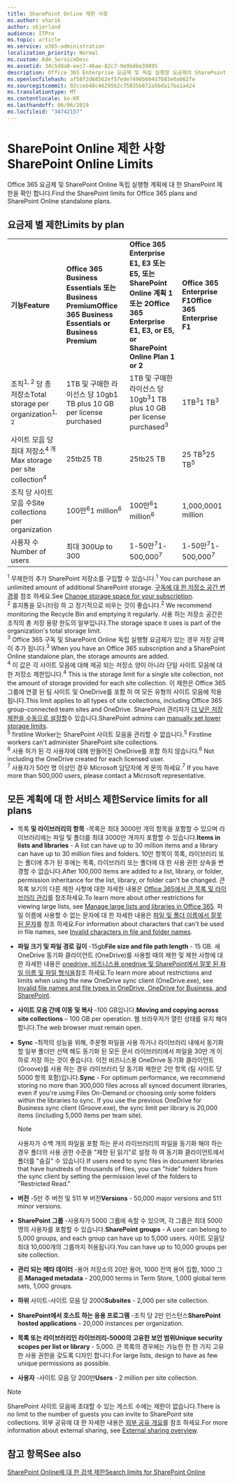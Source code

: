 ```yaml
---
title: SharePoint Online 제한 사항
ms.author: sharik
author: skjerland
audience: ITPro
ms.topic: article
ms.service: o365-administration
localization_priority: Normal
ms.custom: Adm_ServiceDesc
ms.assetid: 34c5d8a8-eec7-46ae-82c7-9e9bdbe39895
description: Office 365 Enterprise 요금제 및 독립 실행형 요금제의 SharePoint Online 제한 사항에 대해 알아봅니다.
ms.openlocfilehash: af58f2d68562ef57ede7496b604d7603e0a062fe
ms.sourcegitcommit: 02cceb48c46295b2c75835b872a5bda17ba1a424
ms.translationtype: MT
ms.contentlocale: ko-KR
ms.lasthandoff: 06/06/2019
ms.locfileid: "34742157"
---
```

# <a name="sharepoint-online-limits"></a><span data-ttu-id="c074c-103">SharePoint Online 제한 사항</span><span class="sxs-lookup"><span data-stu-id="c074c-103">SharePoint Online Limits</span></span> 

<span data-ttu-id="c074c-104">Office 365 요금제 및 SharePoint Online 독립 실행형 계획에 대 한 SharePoint 제한을 확인 합니다.</span><span class="sxs-lookup"><span data-stu-id="c074c-104">Find the SharePoint limits for Office 365 plans and SharePoint Online standalone plans.</span></span>
  
## <a name="limits-by-plan"></a><span data-ttu-id="c074c-105">요금제 별 제한</span><span class="sxs-lookup"><span data-stu-id="c074c-105">Limits by plan</span></span> 

|||||
|:-----|:-----|:-----|:-----|
|<span data-ttu-id="c074c-106">**기능**</span><span class="sxs-lookup"><span data-stu-id="c074c-106">**Feature**</span></span> <br/> |<span data-ttu-id="c074c-107">**Office 365 Business Essentials 또는 Business Premium**</span><span class="sxs-lookup"><span data-stu-id="c074c-107">**Office 365 Business Essentials or Business Premium**</span></span> <br/> |<span data-ttu-id="c074c-108">**Office 365 Enterprise E1, E3 또는 E5, 또는 SharePoint Online 계획 1 또는 2**</span><span class="sxs-lookup"><span data-stu-id="c074c-108">**Office 365 Enterprise E1, E3, or E5, or SharePoint Online Plan 1 or 2**</span></span> <br/> | <span data-ttu-id="c074c-109">**Office 365 Enterprise F1**</span><span class="sxs-lookup"><span data-stu-id="c074c-109">**Office 365 Enterprise F1**</span></span> <br/> |
|<span data-ttu-id="c074c-110">조직<sup>1, 2</sup> 당 총 저장소</span><span class="sxs-lookup"><span data-stu-id="c074c-110">Total storage per organization<sup>1, 2</sup></span></span> <br/> |<span data-ttu-id="c074c-111">1TB 및 구매한 라이선스 당 10gb</span><span class="sxs-lookup"><span data-stu-id="c074c-111">1 TB plus 10 GB per license purchased</span></span>  <br/> |<span data-ttu-id="c074c-112">1TB 및 구매한 라이선스 당 10gb<sup>3</sup></span><span class="sxs-lookup"><span data-stu-id="c074c-112">1 TB plus 10 GB per license purchased<sup>3</sup></span></span> <br/> |<span data-ttu-id="c074c-113">1TB<sup>3</sup></span><span class="sxs-lookup"><span data-stu-id="c074c-113">1 TB<sup>3</sup></span></span> <br/> |
|<span data-ttu-id="c074c-114">사이트 모음 당 최대 저장소<sup>4 개</sup></span><span class="sxs-lookup"><span data-stu-id="c074c-114">Max storage per site collection<sup>4</sup></span></span><br/> |<span data-ttu-id="c074c-115">25tb</span><span class="sxs-lookup"><span data-stu-id="c074c-115">25 TB</span></span> <br/> |<span data-ttu-id="c074c-116">25tb</span><span class="sxs-lookup"><span data-stu-id="c074c-116">25 TB</span></span> <br/> |<span data-ttu-id="c074c-117">25 TB<sup>5</sup></span><span class="sxs-lookup"><span data-stu-id="c074c-117">25 TB<sup>5</sup></span></span> <br/> |
|<span data-ttu-id="c074c-118">조직 당 사이트 모음 수</span><span class="sxs-lookup"><span data-stu-id="c074c-118">Site collections per organization</span></span>  <br/> |<span data-ttu-id="c074c-119">100만<sup>6</sup></span><span class="sxs-lookup"><span data-stu-id="c074c-119">1 million<sup>6</sup></span></span> <br/> |<span data-ttu-id="c074c-120">100만<sup>6</sup></span><span class="sxs-lookup"><span data-stu-id="c074c-120">1 million<sup>6</sup></span></span> <br/> |<span data-ttu-id="c074c-121">1,000,000</span><span class="sxs-lookup"><span data-stu-id="c074c-121">1 million</span></span><br/> |
|<span data-ttu-id="c074c-122">사용자 수</span><span class="sxs-lookup"><span data-stu-id="c074c-122">Number of users</span></span>  <br/> |<span data-ttu-id="c074c-123">최대 300</span><span class="sxs-lookup"><span data-stu-id="c074c-123">Up to 300</span></span>  <br/> |<span data-ttu-id="c074c-124">1-50만<sup>7</sup></span><span class="sxs-lookup"><span data-stu-id="c074c-124">1- 500,000<sup>7</sup></span></span> <br/> |<span data-ttu-id="c074c-125">1-50만<sup>7</sup></span><span class="sxs-lookup"><span data-stu-id="c074c-125">1- 500,000<sup>7</sup></span></span> <br/> |
   
<span data-ttu-id="c074c-126"><sup>1</sup> 무제한의 추가 SharePoint 저장소를 구입할 수 있습니다.</span><span class="sxs-lookup"><span data-stu-id="c074c-126"><sup>1</sup> You can purchase an unlimited amount of additional SharePoint storage.</span></span> <span data-ttu-id="c074c-127">[구독에 대 한 저장소 공간 변경](/office365/admin/subscriptions-and-billing/add-storage-space)를 참조 하세요.</span><span class="sxs-lookup"><span data-stu-id="c074c-127">See [Change storage space for your subscription](/office365/admin/subscriptions-and-billing/add-storage-space).</span></span> 
<br/><span data-ttu-id="c074c-128"><sup>2</sup> 휴지통을 모니터링 하 고 정기적으로 비우는 것이 좋습니다.</span><span class="sxs-lookup"><span data-stu-id="c074c-128"><sup>2</sup> We recommend monitoring the Recycle Bin and emptying it regularly.</span></span> <span data-ttu-id="c074c-129">사용 하는 저장소 공간은 조직의 총 저장 용량 한도의 일부입니다.</span><span class="sxs-lookup"><span data-stu-id="c074c-129">The storage space it uses is part of the organization's total storage limit.</span></span> 
<br/> <span data-ttu-id="c074c-130"><sup>3</sup> Office 365 구독 및 SharePoint Online 독립 실행형 요금제가 있는 경우 저장 금액이 추가 됩니다.</span><span class="sxs-lookup"><span data-stu-id="c074c-130"><sup>3</sup> When you have an Office 365 subscription and a SharePoint Online standalone plan, the storage amounts are added.</span></span> 
<br/> <span data-ttu-id="c074c-131"><sup>4</sup> 이 값은 각 사이트 모음에 대해 제공 되는 저장소 양이 아니라 단일 사이트 모음에 대 한 저장소 제한입니다.</span><span class="sxs-lookup"><span data-stu-id="c074c-131"><sup>4</sup> This is the storage limit for a single site collection, not the amount of storage provided for each site collection.</span></span> <span data-ttu-id="c074c-132">이 제한은 Office 365 그룹에 연결 된 팀 사이트 및 OneDrive를 포함 하 여 모든 유형의 사이트 모음에 적용 됩니다.</span><span class="sxs-lookup"><span data-stu-id="c074c-132">This limit applies to all types of site collections, including Office 365 group-connected team sites and OneDrive.</span></span> <span data-ttu-id="c074c-133">SharePoint 관리자가 [더 낮은 저장 제한을 수동으로 설정할](/sharepoint/manage-site-collection-storage-limits)수 있습니다.</span><span class="sxs-lookup"><span data-stu-id="c074c-133">SharePoint admins can [manually set lower storage limits](/sharepoint/manage-site-collection-storage-limits).</span></span> 
<br/> <span data-ttu-id="c074c-134"><sup>5</sup> firstline Worker는 SharePoint 사이트 모음을 관리할 수 없습니다.</span><span class="sxs-lookup"><span data-stu-id="c074c-134"><sup>5</sup> Firstline workers can't administer SharePoint site collections.</span></span> 
<br/> <span data-ttu-id="c074c-135"><sup>6</sup> 사용 허가 된 각 사용자에 대해 만들어진 OneDrive를 포함 하지 않습니다.</span><span class="sxs-lookup"><span data-stu-id="c074c-135"><sup>6</sup> Not including the OneDrive created for each licensed user.</span></span> 
<br/> <span data-ttu-id="c074c-136"><sup>7</sup> 사용자가 50만 명 이상인 경우 Microsoft 담당자에 게 문의 하세요.</span><span class="sxs-lookup"><span data-stu-id="c074c-136"><sup>7</sup> If you have more than 500,000 users, please contact a Microsoft representative.</span></span> 
  

  
## <a name="service-limits-for-all-plans"></a><span data-ttu-id="c074c-137">모든 계획에 대 한 서비스 제한</span><span class="sxs-lookup"><span data-stu-id="c074c-137">Service limits for all plans</span></span>

- <span data-ttu-id="c074c-138">목록 **및 라이브러리의 항목** -목록은 최대 3000만 개의 항목을 포함할 수 있으며 라이브러리에는 파일 및 폴더를 최대 3000만 개까지 포함할 수 있습니다.</span><span class="sxs-lookup"><span data-stu-id="c074c-138">**Items in lists and libraries** - A list can have up to 30 million items and a library can have up to 30 million files and folders.</span></span> <span data-ttu-id="c074c-139">10만 항목이 목록, 라이브러리 또는 폴더에 추가 된 후에는 목록, 라이브러리 또는 폴더에 대 한 사용 권한 상속을 변경할 수 없습니다.</span><span class="sxs-lookup"><span data-stu-id="c074c-139">After 100,000 items are added to a list, library, or folder, permission inheritance for the list, library, or folder can't be changed.</span></span> <span data-ttu-id="c074c-140">큰 목록 보기의 다른 제한 사항에 대한 자세한 내용은 [Office 365에서 큰 목록 및 라이브러리 관리](https://support.office.com/article/b4038448-ec0e-49b7-b853-679d3d8fb784)를 참조하세요.</span><span class="sxs-lookup"><span data-stu-id="c074c-140">To learn more about other restrictions for viewing large lists, see [Manage large lists and libraries in Office 365](https://support.office.com/article/b4038448-ec0e-49b7-b853-679d3d8fb784).</span></span> <span data-ttu-id="c074c-141">파일 이름에 사용할 수 없는 문자에 대 한 자세한 내용은 [파일 및 폴더 이름에서 잘못 된 문자](https://support.office.com/article/64883a5d-228e-48f5-b3d2-eb39e07630fa)를 참조 하세요.</span><span class="sxs-lookup"><span data-stu-id="c074c-141">For information about characters that can't be used in file names, see [Invalid characters in file and folder names](https://support.office.com/article/64883a5d-228e-48f5-b3d2-eb39e07630fa).</span></span>

- <span data-ttu-id="c074c-142">**파일 크기 및 파일 경로 길이** -15gb</span><span class="sxs-lookup"><span data-stu-id="c074c-142">**File size and file path length** - 15 GB.</span></span> <span data-ttu-id="c074c-143">새 OneDrive 동기화 클라이언트 (OneDrive)를 사용할 때의 제한 및 제한 사항에 대 한 자세한 내용은 [onedrive, 비즈니스용 onedrive 및 SharePoint에서 잘못 된 파일 이름 및 파일 형식을](https://support.office.com/article/64883a5d-228e-48f5-b3d2-eb39e07630fa)참조 하세요.</span><span class="sxs-lookup"><span data-stu-id="c074c-143">To learn more about restrictions and limits when using the new OneDrive sync client (OneDrive.exe), see [Invalid file names and file types in OneDrive, OneDrive for Business, and SharePoint](https://support.office.com/article/64883a5d-228e-48f5-b3d2-eb39e07630fa).</span></span>

- <span data-ttu-id="c074c-144">**사이트 모음 간에 이동 및 복사** -100 GB입니다.</span><span class="sxs-lookup"><span data-stu-id="c074c-144">**Moving and copying across site collections** – 100 GB per operation.</span></span> <span data-ttu-id="c074c-145">웹 브라우저가 열린 상태를 유지 해야 합니다.</span><span class="sxs-lookup"><span data-stu-id="c074c-145">The web browser must remain open.</span></span>

- <span data-ttu-id="c074c-146">**Sync** -최적의 성능을 위해, 주문형 파일을 사용 하거나 라이브러리 내에서 동기화 할 일부 폴더만 선택 해도 동기화 된 모든 문서 라이브러리에서 파일을 30만 개 이하로 저장 하는 것이 좋습니다. 이전 비즈니스용 OneDrive 동기화 클라이언트 (Groove)를 사용 하는 경우 라이브러리 당 동기화 제한은 2만 항목 (팀 사이트 당 5000 항목 포함)입니다.</span><span class="sxs-lookup"><span data-stu-id="c074c-146">**Sync** - For optimum performance, we recommend storing no more than 300,000 files across all synced document libraries, even if you're using Files On-Demand or choosing only some folders within the libraries to sync. If you use the previous OneDrive for Business sync client (Groove.exe), the sync limit per library is 20,000 items (including 5,000 items per team site).</span></span>

    > [!NOTE]
    > <span data-ttu-id="c074c-147">사용자가 수백 개의 파일을 포함 하는 문서 라이브러리의 파일을 동기화 해야 하는 경우 폴더의 사용 권한 수준을 "제한 된 읽기"로 설정 하 여 동기화 클라이언트에서 폴더를 "숨길" 수 있습니다.</span><span class="sxs-lookup"><span data-stu-id="c074c-147">If users need to sync files in document libraries that have hundreds of thousands of files, you can "hide" folders from the sync client by setting the permission level of the folders to "Restricted Read."</span></span> 

- <span data-ttu-id="c074c-148">**버전** -5만 주 버전 및 511 부 버전</span><span class="sxs-lookup"><span data-stu-id="c074c-148">**Versions** - 50,000 major versions and 511 minor versions.</span></span>

- <span data-ttu-id="c074c-149">**SharePoint 그룹** -사용자가 5000 그룹에 속할 수 있으며, 각 그룹은 최대 5000 명의 사용자를 포함할 수 있습니다.</span><span class="sxs-lookup"><span data-stu-id="c074c-149">**SharePoint groups** - A user can belong to 5,000 groups, and each group can have up to 5,000 users.</span></span> <span data-ttu-id="c074c-150">사이트 모음당 최대 10,000개의 그룹까지 허용됩니다.</span><span class="sxs-lookup"><span data-stu-id="c074c-150">You can have up to 10,000 groups per site collection.</span></span>

- <span data-ttu-id="c074c-151">**관리 되는 메타 데이터** -용어 저장소의 20만 용어, 1000 전역 용어 집합, 1000 그룹.</span><span class="sxs-lookup"><span data-stu-id="c074c-151">**Managed metadata** - 200,000 terms in Term Store, 1,000 global term sets, 1,000 groups.</span></span>

- <span data-ttu-id="c074c-152">**하위** 사이트-사이트 모음 당 2000</span><span class="sxs-lookup"><span data-stu-id="c074c-152">**Subsites** - 2,000 per site collection.</span></span>

- <span data-ttu-id="c074c-153">**SharePoint에서 호스트 하는 응용 프로그램** -조직 당 2만 인스턴스</span><span class="sxs-lookup"><span data-stu-id="c074c-153">**SharePoint hosted applications** - 20,000 instances per organization.</span></span>

- <span data-ttu-id="c074c-154">**목록 또는 라이브러리인 라이브러리-5000의 고유한 보안 범위**</span><span class="sxs-lookup"><span data-stu-id="c074c-154">**Unique security scopes per list or library** - 5,000.</span></span> <span data-ttu-id="c074c-155">큰 목록의 경우에는 가능한 한 한 가지 고유한 사용 권한을 갖도록 디자인 합니다.</span><span class="sxs-lookup"><span data-stu-id="c074c-155">For large lists, design to have as few unique permissions as possible.</span></span>

- <span data-ttu-id="c074c-156">**사용자** -사이트 모음 당 200만</span><span class="sxs-lookup"><span data-stu-id="c074c-156">**Users** - 2 million per site collection.</span></span>

> [!NOTE]
> <span data-ttu-id="c074c-157">SharePoint 사이트 모음에 초대할 수 있는 게스트 수에는 제한이 없습니다.</span><span class="sxs-lookup"><span data-stu-id="c074c-157">There is no limit to the number of guests you can invite to SharePoint site collections.</span></span> <span data-ttu-id="c074c-158">외부 공유에 대 한 자세한 내용은 [외부 공유 개요](/sharepoint/external-sharing-overview)를 참조 하세요.</span><span class="sxs-lookup"><span data-stu-id="c074c-158">For more information about external sharing, see [External sharing overview](/sharepoint/external-sharing-overview).</span></span>

## <a name="see-also"></a><span data-ttu-id="c074c-159">참고 항목</span><span class="sxs-lookup"><span data-stu-id="c074c-159">See also</span></span>

[<span data-ttu-id="c074c-160">SharePoint Online에 대 한 검색 제한</span><span class="sxs-lookup"><span data-stu-id="c074c-160">Search limits for SharePoint Online</span></span>](/sharepoint/search-limits)
